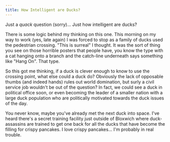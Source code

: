 ```yaml
---
title: How Intelligent are Ducks?
---
```

Just a *quack* question (sorry)... Just how intelligent are ducks? 

There is some logic behind my thinking on this one. This morning on my way to work (yes, late again) I was forced to stop as a family of ducks used the pedestrian crossing. "This is surreal" I thought. It was the sort of thing you see on those horrible posters that people have, you know the type with a cat hanging onto a branch and the catch-line underneath says something like "Hang On". That type. 

So this got me thinking, if a duck is clever enough to know to use the crossing point, what else could a duck do? Obviously the lack of opposable thumbs (and indeed hands) rules out world domination, but surly a civil service job wouldn't be out of the question? In fact, we could see a duck in political office soon, or even becoming the leader of a smaller nation with a large duck population who are politically motivated towards the duck issues of the day. 

You never know, maybe you've already met the next duck into space. I've heard there's a secret training facility just outside of Bloxwich where duck-assassins are trained to get one back for all the ducks that have become the filling for crispy pancakes. I love crispy pancakes... I'm probably in real trouble.